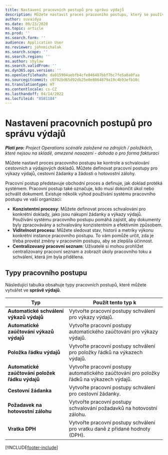 ```yaml
---
title: Nastavení pracovních postupů pro správu výdajů
description: Můžete nastavit proces pracovního postupu, který se používá ke kontrole a schvalování cestovních a výdajových dokladů.
author: suvaidya
ms.date: 09/23/2020
ms.topic: article
ms.prod: ''
ms.search.form: ''
audience: Application User
ms.reviewer: johnmichalak
ms.search.scope: ''
ms.search.region: ''
ms.author: shylaw
ms.search.validFrom: ''
ms.dyn365.ops.version: ''
ms.openlocfilehash: da015904aebfb4cfe046407bbf7bc7fe5a0a0faa
ms.sourcegitcommit: c0792bd65d92db25e0e8864879a19c4b93efb10c
ms.translationtype: HT
ms.contentlocale: cs-CZ
ms.lasthandoff: 04/14/2022
ms.locfileid: "8581184"
---
```

# <a name="set-up-workflows-for-expense-management"></a>Nastavení pracovních postupů pro správu výdajů

_**Platí pro:** Project Operations scénáře založené na zdrojích / položkách, které nejsou na skladě, omezené nasazení - dohoda o pro forma fakturaci_

Můžete nastavit proces pracovního postupu ke kontrole a schvalování cestovních a výdajových dokladů. Můžete definovat pracovní postupy pro výkazy výdajů, cestovní žádanky a žádosti o hotovostní zálohy.

Pracovní postup představuje obchodní proces a definuje, jak doklad protéká systémem. Pracovní postup také označuje, kdo musí dokončit úkol nebo schválit dokument. Existuje několik výhod používání systému pracovního postupu ve vaší organizaci:

- **Konzistentní procesy**: Můžete definovat proces schvalování pro konkrétní doklady, jako jsou nákupní žádanky a výkazy výdajů. Používání systému pracovního postupu pomáhá zajistit, aby dokumenty byly zpracovávány a schvalovány konzistentním a efektivním způsobem.
- **Viditelnost procesu**: Můžete sledovat stav, historii a metriky výkonu konkrétní instance pracovního postupu. To vám pomůže určit, zda je třeba provést změny v pracovním postupu, aby se zlepšila účinnost.
- **Centralizovaný pracovní seznam**: Uživatelé si mohou prohlížet centralizovaný pracovní seznam a zobrazit úkoly pracovního toku a schválení, která jim byla přidělena. 

## <a name="workflow-types"></a>Typy pracovního postupu

Následující tabulka obsahuje typy pracovních postupů, které můžete vytvářet ve **správě výdajů**.


|              <strong>Typ</strong>              |                   <strong>Použít tento typ k</strong>                   |
|-------------------------------------------------|-----------------------------------------------------------------------|
|   <strong>Automatické schválení výkazů výdajů</strong> |            Vytvořte pracovní postupy schválení pro výkazy výdajů.             |
|  <strong>Automatické zaúčtování výkazů výdajů</strong>   |        Vytvořte pracovní postupy automatického zaúčtování pro výkazy výdajů.        |
|       <strong>Položka řádku výdajů</strong>        |     Vytvořte pracovní postupy schválení pro položky řádků na výkazech výdajů.      |
| <strong>Automatické zaúčtování položek řádku výdajů</strong> | Vytvořte pracovní postupy automatického zaúčtování pro položky řádků na výkazech výdajů. |
|       <strong>Cestovní žádanka</strong>       |          Vytvořte pracovní postupy schválení pro cestovní žádanky.           |
|      <strong>Požadavek na hotovostní zálohu</strong>      |         Vytvořte pracovní postupy schvalování požadavků na hotovostní zálohu.          |
|        <strong>Vratka DPH</strong>        | Vytvořte pracovní postupy schválení pro vratku daně z přidané hodnoty (DPH).  |


[!INCLUDE[footer-include](../includes/footer-banner.md)]